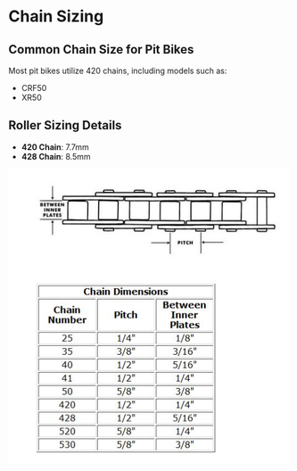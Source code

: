 # Chain Sizing

## Common Chain Size for Pit Bikes

Most pit bikes utilize 420 chains, including models such as:
- CRF50
- XR50

## Roller Sizing Details

- **420 Chain**: 7.7mm
- **428 Chain**: 8.5mm

![Chain](../../static/img/Chain.JPG)
